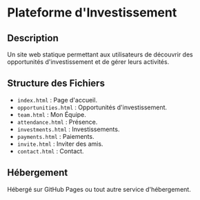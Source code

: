 # Plateforme d'Investissement

## Description
Un site web statique permettant aux utilisateurs de découvrir des opportunités d'investissement et de gérer leurs activités.

## Structure des Fichiers
- `index.html` : Page d'accueil.
- `opportunities.html` : Opportunités d'investissement.
- `team.html` : Mon Équipe.
- `attendance.html` : Présence.
- `investments.html` : Investissements.
- `payments.html` : Paiements.
- `invite.html` : Inviter des amis.
- `contact.html` : Contact.

## Hébergement
Hébergé sur GitHub Pages ou tout autre service d'hébergement.
